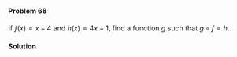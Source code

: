 <div class="alert alert-warning" role="alert">
<h4 class="alert-heading">Problem 68</h4>

If $f(x) = x + 4$ and $h(x) = 4x - 1$, find a function $g$ such that $g \circ f = h$.

</div>

<div class="alert alert-success" role="alert">
<h4 class="alert-heading">Solution</h4>



</div>

